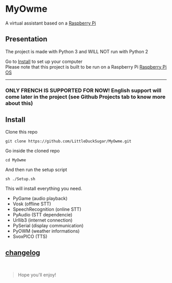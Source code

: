 # MyOwme
A virtual assistant based on a [Raspberry Pi](https://www.raspberrypi.org/)

## Presentation

The project is made with Python 3 and WILL NOT run with Python 2

Go to [Install](#Install) to set up your computer<br>
Please note that this project is built to be run on a Raspberry Pi [Raspberry Pi OS](https://www.raspberrypi.org/software/)
<hr>


### ONLY FRENCH IS SUPPORTED FOR NOW! English support will come later in the project (see Github Projects tab to know more about this)

## Install

Clone this repo
```shell script
git clone https://github.com/LittleDuckSugar/MyOwme.git
```

Go inside the cloned repo
```shell script
cd MyOwme
```

And then run the setup script
```shell script
sh ./Setup.sh
```

This will install everything you need.

 - PyGame (audio playback)
 - Vosk (offline STT)
 - SpeechRecognition (online STT)
 - PyAudio (STT dependencie)
 - Urllib3 (internet connection)
 - PySerial (display communication)
 - PyOWM (weather informations)
 - SvoxPICO (TTS)



## [changelog](https://github.com/LittleDuckSugar/MyOwme/blob/master/CHANGELOG.md)

<br>

> Hope you'll enjoy!


